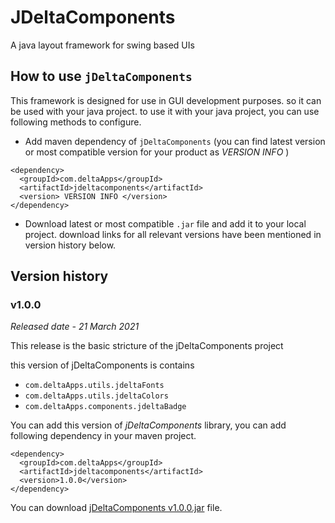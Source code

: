 # JDeltaComponents
A java layout framework for swing based UIs

## How to use `jDeltaComponents`
This framework is designed for use in GUI development purposes. 
so it can be used with your java project.
to use it with your java project, you can use following methods to configure.

* Add maven dependency of `jDeltaComponents` (you can find latest version or most compatible version for your product as _VERSION INFO_ )
 ```
 <dependency>
   <groupId>com.deltaApps</groupId>
   <artifactId>jdeltacomponents</artifactId>
   <version> VERSION INFO </version>
 </dependency>
 ```
* Download latest or most compatible `.jar` file and add it to your local project. download links for all relevant versions have been mentioned in version history below.

## Version history
### v1.0.0
_Released date - 21 March 2021_

This release is the basic stricture of the jDeltaComponents project

this version of jDeltaComponents is contains
* `com.deltaApps.utils.jdeltaFonts`
* `com.deltaApps.utils.jdeltaColors`
* `com.deltaApps.components.jdeltaBadge`

You can add this version of _jDeltaComponents_ library, you can add following dependency in your maven project.
```
<dependency>
  <groupId>com.deltaApps</groupId>
  <artifactId>jdeltacomponents</artifactId>
  <version>1.0.0</version>
</dependency>
```
You can download [jDeltaComponents v1.0.0.jar](https://github.com/DarshanaUOP/JDeltaComponents/releases/download/v1.0.0/JDeltaComponents-1.0.0.jar) file.
